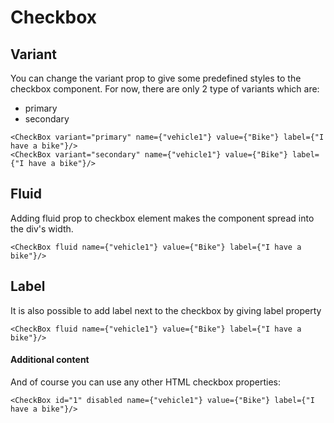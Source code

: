 # Checkbox

## Variant
You can change the variant prop to give some predefined styles to the checkbox component. For now, there are only 2 type of variants which are:
- primary
- secondary
```
<CheckBox variant="primary" name={"vehicle1"} value={"Bike"} label={"I have a bike"}/>
<CheckBox variant="secondary" name={"vehicle1"} value={"Bike"} label={"I have a bike"}/>
``` 

## Fluid
Adding fluid prop to checkbox element makes the component spread into the div's width.

```
<CheckBox fluid name={"vehicle1"} value={"Bike"} label={"I have a bike"}/>
```

## Label
It is also possible to add label next to the checkbox by giving label property

```
<CheckBox fluid name={"vehicle1"} value={"Bike"} label={"I have a bike"}/>
```

#### Additional content
And of course you can use any other HTML checkbox properties:
```
<CheckBox id="1" disabled name={"vehicle1"} value={"Bike"} label={"I have a bike"}/>
```
